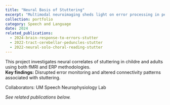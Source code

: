 ```yaml
---
title: "Neural Basis of Stuttering"
excerpt: "Multimodal neuroimaging sheds light on error processing in people who stutter."
collection: portfolio
category: Speech and Language
date: 2024
related_publications:
  - 2024-brain-response-to-errors-stutter
  - 2022-tract-cerebellar-peduncles-stutter
  - 2022-neural-solo-choral-reading-stutter
---
```


This project investigates neural correlates of stuttering in childre and adults using both fMRI and ERP methodologies.  
**Key findings:** Disrupted error monitoring and altered connectivity patterns associated with stuttering.

Collaborators: UM Speech Neurophysiology Lab

*See related publications below.*